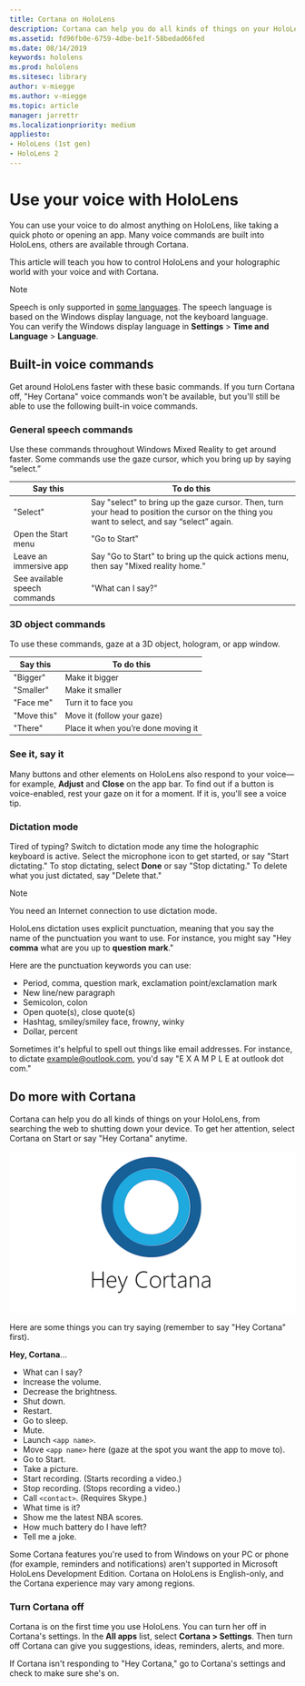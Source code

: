 ```yaml
---
title: Cortana on HoloLens
description: Cortana can help you do all kinds of things on your HoloLens
ms.assetid: fd96fb0e-6759-4dbe-be1f-58bedad66fed
ms.date: 08/14/2019
keywords: hololens
ms.prod: hololens
ms.sitesec: library
author: v-miegge
ms.author: v-miegge
ms.topic: article
manager: jarrettr
ms.localizationpriority: medium
appliesto:
- HoloLens (1st gen)
- HoloLens 2
---
```


# Use your voice with HoloLens

You can use your voice to do almost anything on HoloLens, like taking a quick photo or opening an app.  Many voice commands are built into HoloLens, others are available through Cortana.

This article will teach you how to control HoloLens and your holographic world with your voice and with Cortana.

> [!NOTE]
>
> Speech is only supported in [some languages](https://support.microsoft.com/en-us/help/4039262#Languages).  The speech language is based on the Windows display language, not the keyboard language.  
> You can verify the Windows display language in **Settings** > **Time and Language** > **Language**.

## Built-in voice commands

Get around HoloLens faster with these basic commands.  If you turn Cortana off, "Hey Cortana" voice commands won't be available, but you'll still be able to use the following built-in voice commands.

### General speech commands

Use these commands throughout Windows Mixed Reality to get around faster. Some commands use the gaze cursor, which you bring up by saying “select.”

| Say this | To do this |
| - | - |
| "Select" | Say "select" to bring up the gaze cursor. Then, turn your head to position the cursor on the thing you want to select, and say “select” again. |
|Open the Start menu | "Go to Start" |
|Leave an immersive app | Say "Go to Start" to bring up the quick actions menu, then say "Mixed reality home." |
|See available speech commands | "What can I say?" |

### 3D object commands

To use these commands, gaze at a 3D object, hologram, or app window.

| Say this | To do this |
| - | - |
| "Bigger" | Make it bigger |
| "Smaller" | Make it smaller |
| "Face me" | Turn it to face you |
| "Move this" | Move it (follow your gaze) |
| "There" | Place it when you’re done moving it |

### See it, say it

Many buttons and other elements on HoloLens also respond to your voice—for example, **Adjust** and **Close** on the app bar. To find out if a button is voice-enabled, rest your gaze on it for a moment. If it is, you'll see a voice tip.

### Dictation mode

Tired of typing? Switch to dictation mode any time the holographic keyboard is active. Select the microphone icon to get started, or say "Start dictating." To stop dictating, select **Done** or say "Stop dictating." To delete what you just dictated, say "Delete that."

> [!NOTE]
> You need an Internet connection to use dictation mode.

HoloLens dictation uses explicit punctuation, meaning that you say the name of the punctuation you want to use. For instance, you might say "Hey **comma** what are you up to **question mark**."

Here are the punctuation keywords you can use:

- Period, comma, question mark, exclamation point/exclamation mark
- New line/new paragraph
- Semicolon, colon
- Open quote(s), close quote(s)
- Hashtag, smiley/smiley face, frowny, winky
- Dollar, percent

Sometimes it's helpful to spell out things like email addresses. For instance, to dictate example@outlook.com, you'd say "E X A M P L E at outlook dot com."

## Do more with Cortana

Cortana can help you do all kinds of things on your HoloLens, from searching the web to shutting down your device. To get her attention, select Cortana  on Start or say "Hey Cortana" anytime.

![Hey Cortana!](images/cortana-on-hololens.png)

Here are some things you can try saying (remember to say "Hey Cortana" first).

**Hey, Cortana**...

- What can I say?
- Increase the volume.
- Decrease the brightness.
- Shut down.
- Restart.
- Go to sleep.
- Mute.
- Launch `<app name>`.
- Move `<app name>` here (gaze at the spot you want the app to move to).
- Go to Start.
- Take a picture.
- Start recording. (Starts recording a video.)
- Stop recording. (Stops recording a video.)
- Call `<contact>`. (Requires Skype.)
- What time is it?
- Show me the latest NBA scores. 
- How much battery do I have left?
- Tell me a joke.

Some Cortana features you're used to from Windows on your PC or phone (for example, reminders and notifications) aren't supported in Microsoft HoloLens Development Edition. Cortana on HoloLens is English-only, and the Cortana experience may vary among regions.

### Turn Cortana off

Cortana is on the first time you use HoloLens. You can turn her off in Cortana's settings. In the **All apps** list, select **Cortana > Settings**. Then turn off Cortana can give you suggestions, ideas, reminders, alerts, and more.

If Cortana isn't responding to "Hey Cortana," go to Cortana's settings and check to make sure she's on.
